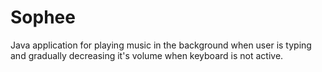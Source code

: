 # Sophee

Java application for playing music in the background when user is typing and gradually decreasing it's volume when keyboard is not active.
